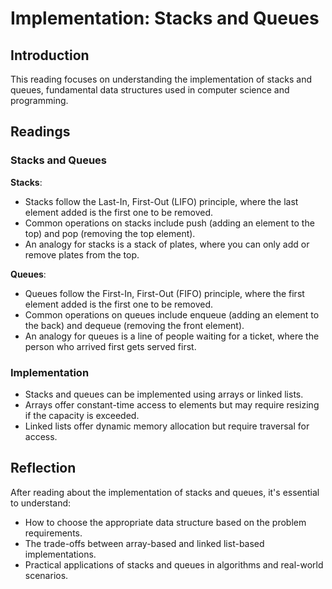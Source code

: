 # Implementation: Stacks and Queues

## Introduction

This reading focuses on understanding the implementation of stacks and queues, fundamental data structures used in computer science and programming.

## Readings

### Stacks and Queues

**Stacks**:
- Stacks follow the Last-In, First-Out (LIFO) principle, where the last element added is the first one to be removed.
- Common operations on stacks include push (adding an element to the top) and pop (removing the top element).
- An analogy for stacks is a stack of plates, where you can only add or remove plates from the top.

**Queues**:
- Queues follow the First-In, First-Out (FIFO) principle, where the first element added is the first one to be removed.
- Common operations on queues include enqueue (adding an element to the back) and dequeue (removing the front element).
- An analogy for queues is a line of people waiting for a ticket, where the person who arrived first gets served first.

### Implementation

- Stacks and queues can be implemented using arrays or linked lists.
- Arrays offer constant-time access to elements but may require resizing if the capacity is exceeded.
- Linked lists offer dynamic memory allocation but require traversal for access.

## Reflection

After reading about the implementation of stacks and queues, it's essential to understand:
- How to choose the appropriate data structure based on the problem requirements.
- The trade-offs between array-based and linked list-based implementations.
- Practical applications of stacks and queues in algorithms and real-world scenarios.
